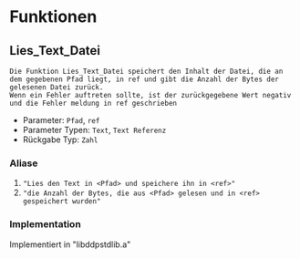 # Funktionen
## Lies_Text_Datei
```
Die Funktion Lies_Text_Datei speichert den Inhalt der Datei, die an dem gegebenen Pfad liegt, in ref und gibt die Anzahl der Bytes der gelesenen Datei zurück.
Wenn ein Fehler auftreten sollte, ist der zurückgegebene Wert negativ und die Fehler meldung in ref geschrieben
```
* Parameter: `Pfad`, `ref`
* Parameter Typen: `Text`, `Text Referenz`
* Rückgabe Typ: `Zahl`

### Aliase
1. `"Lies den Text in <Pfad> und speichere ihn in <ref>"`
2. `"die Anzahl der Bytes, die aus <Pfad> gelesen und in <ref> gespeichert wurden"`

### Implementation
Implementiert in "libddpstdlib.a"

